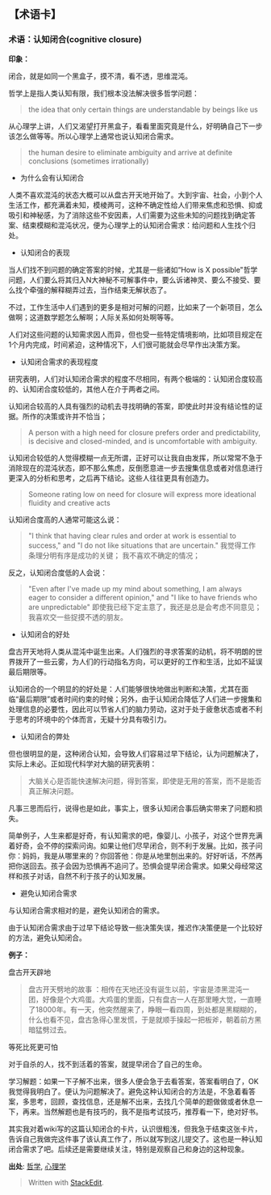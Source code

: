 
## 【术语卡】

### 术语：认知闭合(cognitive closure)

**印象：**

闭合，就是如同一个黑盒子，摸不清，看不透，思维混沌。

哲学上是指人类认知有限，我们根本没法解决很多哲学问题：

> the idea that only certain things are understandable by beings like us

从心理学上讲，人们又渴望打开黑盒子，看看里面究竟是什么，好明确自己下一步该怎么做等等。所以心理学上通常也说认知闭合需求。

> the human desire to eliminate ambiguity and arrive at definite conclusions (sometimes irrationally)

- 为什么会有认知闭合

人类不喜欢混沌的状态大概可以从盘古开天地开始了。大到宇宙、社会，小到个人生活工作，都充满着未知，模棱两可，这种不确定性给人们带来焦虑和恐惧、抑或吸引和神秘感，为了消除这些不安因素，人们需要为这些未知的问题找到确定答案、结束模糊和混沌状况，便为心理学上的认知闭合需求：给问题和人生找个归处。

-  认知闭合的表现

当人们找不到问题的确定答案的时候，尤其是一些诸如“How is X possible"哲学问题，人们要么将其归入N大神秘不可解事件中，要么诉诸神灵、要么不接受、要么找个牵强的解释糊弄过去，当作结束无解状态了。

不过，工作生活中人们遇到的更多是相对可解的问题，比如来了一个新项目，怎么做啊；这道数学题怎么解啊；人际关系如何处啊等等。

人们对这些问题的认知需求因人而异，但也受一些特定情境影响，比如项目规定在1个月内完成，时间紧迫，这种情况下，人们很可能就会尽早作出决策方案。

-  认知闭合需求的表现程度

研究表明，人们对认知闭合需求的程度不尽相同，有两个极端的：认知闭合度较高的、认知闭合度较低的，其他人在介于两者之间。

认知闭合较高的人具有强烈的动机去寻找明确的答案，即使此时并没有结论性的证据。所作的决策或许并不恰当；

>  A person with a high need for closure prefers order and predictability, is decisive and closed-minded, and is uncomfortable with ambiguity.

认知闭合较低的人觉得模糊一点无所谓，正好可以让我自由发挥，所以常常不急于消除现在的混沌状态，即不那么焦虑，反倒愿意进一步去搜集信息或者对信息进行更深入的分析和思考，之后再下结论。这些人往往更具有创造力。

> Someone rating low on need for closure will express more ideational fluidity and creative acts

认知闭合度高的人通常可能这么说：

> "I think that having clear rules and order at work is essential to success," and "I do not like situations that are uncertain."
我觉得工作条理分明有序是成功的关键；
我不喜欢不确定的情况；

反之，认知闭合度低的人会说：

> "Even after I've made up my mind about something, I am always eager to consider a different opinion," and "I like to have friends who are unpredictable" 
> 即使我已经下定主意了，我还是总是会考虑不同意见；
> 我喜欢交一些捉摸不透的朋友。

-  认知闭合的好处

盘古开天地将人类从混沌中诞生出来。人们强烈的寻求答案的动机，将不明朗的世界拨开了一些云雾，为人们的行动指名方向，可以更好的工作和生活，比如不延误最后期限等。

认知闭合的一个明显的的好处是：人们能够很快地做出判断和决策，尤其在面临“最后期限”或者时间约束的时候；另外，由于认知闭合降低了人们进一步搜集和处理信息的必要性，因此可以节省人们的脑力劳动，这对于处于疲惫状态或者不利于思考的环境中的个体而言，无疑十分具有吸引力。

- 认知闭合的弊处

但也很明显的是，这种闭合认知，会导致人们容易过早下结论，认为问题解决了，实际上未必。正如现代科学对大脑的研究表明：

> 大脑关心是否能快速解决问题，得到答案，即使是无用的答案，而不是能否真正解决问题。

凡事三思而后行，说得也是如此，事实上，很多认知闭合事后确实带来了问题和损失。

简单例子，人生来都是好奇，有认知需求的吧，像婴儿、小孩子，对这个世界充满着好奇，会不停的探索问询。如果让他们尽早闭合，则不利于发展。比如，孩子问你：妈妈，我是从哪里来的？你回答他：你是从地里刨出来的。好好听话，不然再把你送回去。孩子会因为恐惧再不追问了。恐惧会提早闭合需求。如果父母经常这样和孩子对话，自然不利于孩子的认知发展。

- 避免认知闭合需求

与认知闭合需求相对的是，避免认知闭合的需求。

由于认知闭合需求由于过早下结论导致一些决策失误，推迟作决策便是一个比较好的方法，避免认知闭合。

**例子：**

盘古开天辟地

>  盘古开天劈地的故事 ：相传在天地还没有诞生以前，宇宙是漆黑混沌一团，好像是个大鸡蛋。大鸡蛋的里面，只有盘古一人在那里睡大觉，一直睡了18000年。有一天，他突然醒来了，睁眼一看四周，到处都是黑糊糊的，什么也看不见，盘古急得心里发慌，于是就顺手操起一把板斧，朝着前方黑暗猛劈过去。

等死比死更可怕

对于自杀的人，找不到活着的答案，就提早闭合了自己的生命。

学习解题：如果一下子解不出来，很多人便会急于去看答案，答案看明白了，OK我觉得我明白了。便认为问题解决了。避免这种认知闭合的方法是，不急着看答案，多思考，回顾，查找信息，还是解不出来，去找几个简单的题做做或者休息一下，再来。当然解题也是有技巧的，我不是指考试技巧，推荐看一下<How to Solve It>，绝对好书。

其实我对着wiki写的这篇认知闭合的卡片，认识很粗浅，但我急于结束这张卡片，告诉自己我做完这件事了该认真工作了，所以就写到这儿提交了。这也是一种认知闭合需求了吧。后续还是需要继续关注，特别是观察自己和身边的这种现象。

**出处**: [哲学](https://en.wikipedia.org/wiki/Cognitive_closure_(philosophy)), [心理学](https://en.wikipedia.org/wiki/Closure_(psychology))

> Written with [StackEdit](https://stackedit.io/).